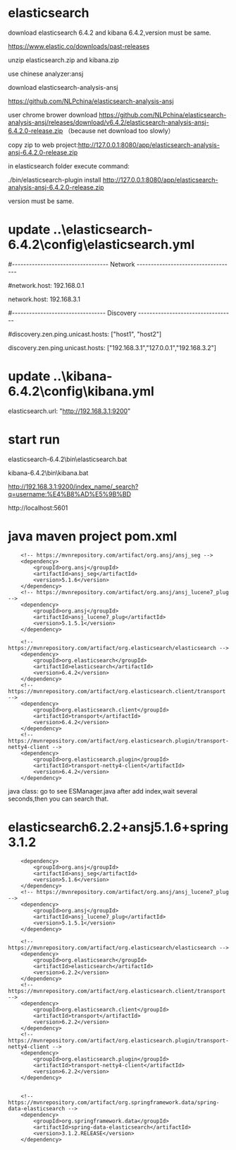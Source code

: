 # elasticsearch

download elasticsearch 6.4.2 and kibana 6.4.2,version must be same.

https://www.elastic.co/downloads/past-releases

unzip elasticsearch.zip and kibana.zip

use chinese analyzer:ansj

download elasticsearch-analysis-ansj

https://github.com/NLPchina/elasticsearch-analysis-ansj

user chrome brower download https://github.com/NLPchina/elasticsearch-analysis-ansj/releases/download/v6.4.2/elasticsearch-analysis-ansj-6.4.2.0-release.zip  （because net download too slowly）

copy zip to web project:http://127.0.0.1:8080/app/elasticsearch-analysis-ansj-6.4.2.0-release.zip

in elasticsearch folder execute command:

./bin/elasticsearch-plugin install http://127.0.0.1:8080/app/elasticsearch-analysis-ansj-6.4.2.0-release.zip

version must be same.

# update ..\elasticsearch-6.4.2\config\elasticsearch.yml

#---------------------------------- Network -----------------------------------

#network.host: 192.168.0.1

network.host: 192.168.3.1

#--------------------------------- Discovery ----------------------------------

#discovery.zen.ping.unicast.hosts: ["host1", "host2"]

discovery.zen.ping.unicast.hosts: ["192.168.3.1","127.0.0.1","192.168.3.2"]



# update ..\kibana-6.4.2\config\kibana.yml

elasticsearch.url: "http://192.168.3.1:9200"

# start run

elasticsearch-6.4.2\bin\elasticsearch.bat

kibana-6.4.2\bin\kibana.bat

http://192.168.3.1:9200/index_name/_search?q=username:%E4%B8%AD%E5%9B%BD

http://localhost:5601

# java maven project pom.xml

		<!-- https://mvnrepository.com/artifact/org.ansj/ansj_seg -->
		<dependency>
			<groupId>org.ansj</groupId>
			<artifactId>ansj_seg</artifactId>
			<version>5.1.6</version>
		</dependency>
		<!-- https://mvnrepository.com/artifact/org.ansj/ansj_lucene7_plug -->
		<dependency>
			<groupId>org.ansj</groupId>
			<artifactId>ansj_lucene7_plug</artifactId>
			<version>5.1.5.1</version>
		</dependency>

		<!-- https://mvnrepository.com/artifact/org.elasticsearch/elasticsearch -->
		<dependency>
			<groupId>org.elasticsearch</groupId>
			<artifactId>elasticsearch</artifactId>
			<version>6.4.2</version>
		</dependency>
		<!-- https://mvnrepository.com/artifact/org.elasticsearch.client/transport -->
		<dependency>
			<groupId>org.elasticsearch.client</groupId>
			<artifactId>transport</artifactId>
			<version>6.4.2</version>
		</dependency>
		<!-- https://mvnrepository.com/artifact/org.elasticsearch.plugin/transport-netty4-client -->
		<dependency>
			<groupId>org.elasticsearch.plugin</groupId>
			<artifactId>transport-netty4-client</artifactId>
			<version>6.4.2</version>
		</dependency>

java class:
go to see ESManager.java
after add index,wait several seconds,then you can search that.

# elasticsearch6.2.2+ansj5.1.6+spring3.1.2

<!-- https://mvnrepository.com/artifact/org.ansj/ansj_seg -->
		<dependency>
			<groupId>org.ansj</groupId>
			<artifactId>ansj_seg</artifactId>
			<version>5.1.6</version>
		</dependency>
		<!-- https://mvnrepository.com/artifact/org.ansj/ansj_lucene7_plug -->
		<dependency>
			<groupId>org.ansj</groupId>
			<artifactId>ansj_lucene7_plug</artifactId>
			<version>5.1.5.1</version>
		</dependency>

		<!-- https://mvnrepository.com/artifact/org.elasticsearch/elasticsearch -->
		<dependency>
			<groupId>org.elasticsearch</groupId>
			<artifactId>elasticsearch</artifactId>
			<version>6.2.2</version>
		</dependency>
		<!-- https://mvnrepository.com/artifact/org.elasticsearch.client/transport -->
		<dependency>
			<groupId>org.elasticsearch.client</groupId>
			<artifactId>transport</artifactId>
			<version>6.2.2</version>
		</dependency>
		<!-- https://mvnrepository.com/artifact/org.elasticsearch.plugin/transport-netty4-client -->
		<dependency>
			<groupId>org.elasticsearch.plugin</groupId>
			<artifactId>transport-netty4-client</artifactId>
			<version>6.2.2</version>
		</dependency>


		<!-- https://mvnrepository.com/artifact/org.springframework.data/spring-data-elasticsearch -->
		<dependency>
			<groupId>org.springframework.data</groupId>
			<artifactId>spring-data-elasticsearch</artifactId>
			<version>3.1.2.RELEASE</version>
		</dependency>
